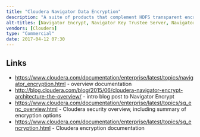 ```yaml
---
title: "Cloudera Navigator Data Encryption"
description: "A suite of products that complement HDFS transparent encryption to provide data at rest encryption across an Hadoop cluster.  Includes Navigator Encrypt (a solution for encrypting Linux filesystems, with access granted to approved processes), Navigator Key Trustee Server (a software based solution for managing encryption keys), Navigator Key HSM (allows Navigator Key Trustee Server to use a Hardware Security Module as the root of trust for keys) and Navigator Key Trustee KMS (an Hadoop Key Management Service that uses Navigator Key Trustee Server as the underlying key store).  First released in 2014 following the acquisition of Gazzang."
alt-titles: [Navigator Encrypt, Navigator Key Trustee Server, Navigator Key HSM, Navigator Key Trustee KMS]
vendors: [Cloudera]
type: "Commercial"
date: 2017-04-12 07:30
---
```

## Links

* <https://www.cloudera.com/documentation/enterprise/latest/topics/navigator_encryption.html> - overview documentation
* <http://blog.cloudera.com/blog/2015/06/cloudera-navigator-encrypt-architecture-the-overview/> - intro blog post to Navigator Encrypt
* <https://www.cloudera.com/documentation/enterprise/latest/topics/sg_enc_overview.html> - Cloudera security overview, including summary of encryption options
* <https://www.cloudera.com/documentation/enterprise/latest/topics/sg_encryption.html> - Cloudera encryption documentation